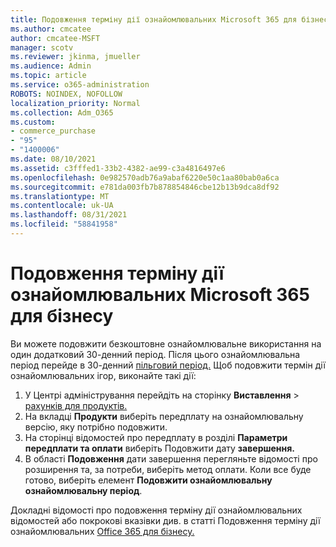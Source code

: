 ```yaml
---
title: Подовження терміну дії ознайомлювальних Microsoft 365 для бізнесу
ms.author: cmcatee
author: cmcatee-MSFT
manager: scotv
ms.reviewer: jkinma, jmueller
ms.audience: Admin
ms.topic: article
ms.service: o365-administration
ROBOTS: NOINDEX, NOFOLLOW
localization_priority: Normal
ms.collection: Adm_O365
ms.custom:
- commerce_purchase
- "95"
- "1400006"
ms.date: 08/10/2021
ms.assetid: c3fffed1-33b2-4382-ae99-c3a4816497e6
ms.openlocfilehash: 0e982570adb76a9abaf6220e50c1aa80bab0a6ca
ms.sourcegitcommit: e781da003fb7b878854846cbe12b13b9dca8df92
ms.translationtype: MT
ms.contentlocale: uk-UA
ms.lasthandoff: 08/31/2021
ms.locfileid: "58841958"
---
```

# <a name="extend-your-trial-for-microsoft-365-for-business"></a>Подовження терміну дії ознайомлювальних Microsoft 365 для бізнесу

Ви можете подовжити безкоштовне ознайомлювальне використання на один додатковий 30-денний період. Після цього ознайомлювальна період перейде в 30-денний [пільговий період.](https://docs.microsoft.com/alchemyinsights/grace-period-for-microsoft-365-free-trial) Щоб подовжити термін дії ознайомлювальних ігор, виконайте такі дії:
  
1. У Центрі адміністрування перейдіть на сторінку **Виставлення** \> [рахунків для продуктів.](https://go.microsoft.com/fwlink/p/?linkid=842054)
2. На вкладці **Продукти** виберіть передплату на ознайомлювальну версію, яку потрібно подовжити.
3. На сторінці відомостей про передплату в розділі **Параметри передплати та оплати** виберіть Подовжити дату **завершення.**
4. В області **Подовження** дати завершення перегляньте відомості про розширення та, за потреби, виберіть метод оплати. Коли все буде готово, виберіть елемент **Подовжити ознайомлювальну ознайомлювальну період**.

Докладні відомості про подовження терміну дії ознайомлювальних відомостей або покрокові вказівки див. в статті Подовження терміну дії ознайомлювальних [Office 365 для бізнесу.](https://docs.microsoft.com/microsoft-365/commerce/extend-your-trial)